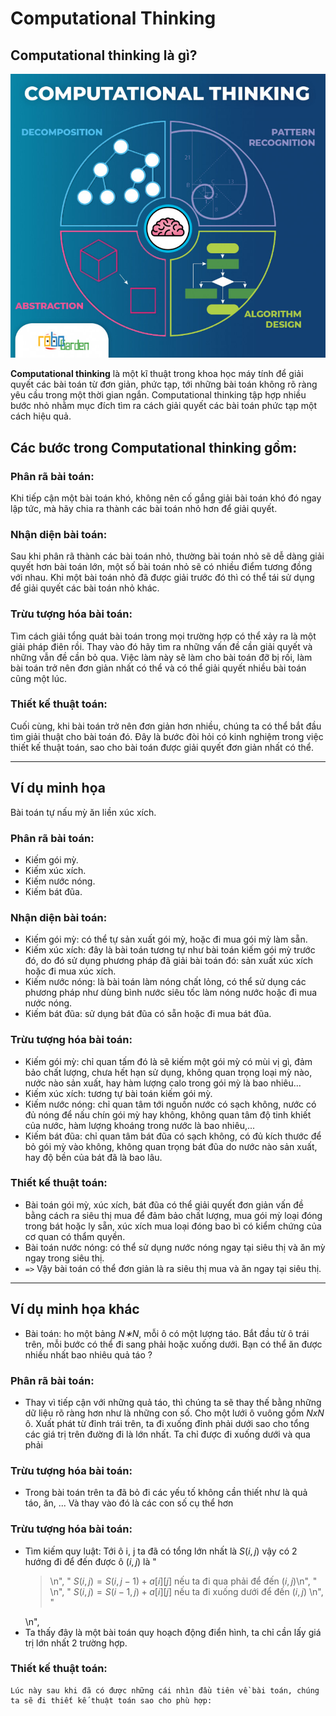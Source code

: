 # **Computational Thinking**

## **Computational thinking là gì?**

![Figure 1: A first look of Computer Thinking](figure-computational-thinking.jpg)

**Computational thinking** là một kĩ thuật trong khoa học máy tính để giải quyết các bài toán từ đơn giản, phức tạp, tới những bài toán không rõ ràng yêu cầu trong một thời gian ngắn. Computational thinking tập hợp nhiều bước nhỏ nhằm mục đích tìm ra cách giải quyết các bài toán phức tạp một cách hiệu quả.

## **Các bước trong Computational thinking gồm:**

### **Phân rã bài toán:**
Khi tiếp cận một bài toán khó, không nên cố gắng giải bài toán khó đó ngay lập tức, mà hãy chia ra thành các bài toán nhỏ hơn để giải quyết.

### **Nhận diện bài toán:**
Sau khi phân rã thành các bài toán nhỏ, thường bài toán nhỏ sẽ dễ dàng giải quyết hơn bài toán lớn, một số bài toán nhỏ sẽ có nhiều điểm tương đồng với nhau. Khi một bài toán nhỏ đã được giải trước đó thì có thể tái sử dụng để giải quyết các bài toán nhỏ khác.

### **Trừu tượng hóa bài toán:**
Tìm cách giải tổng quát bài toán trong mọi trường hợp có thể xảy ra là một giải pháp điên rồi. Thay vào đó hãy tìm ra những vấn đề cần giải quyết và những vẫn đề cần bỏ qua. Việc làm này sẽ làm cho bài toán đỡ bị rối, làm bài toán trở nên đơn giản nhất có thể và có thể giải quyết nhiều bài toán cũng một lúc.

### **Thiết kế thuật toán:**
Cuối cùng, khi bài toán trở nên đơn giản hơn nhiều, chúng ta có thể bắt đầu tìm giải thuật cho bài toán đó. Đây là bước đòi hỏi có kinh nghiệm trong việc thiết kế thuật toán, sao cho bài toán được giải quyết đơn giản nhất có thể.

---
## **Ví dụ minh họa**
Bài toán tự nấu mỳ ăn liền xúc xích.
### **Phân rã bài toán:**
- Kiếm gói mỳ.
- Kiếm xúc xích.
- Kiếm nước nóng.
- Kiếm bát đũa.
### **Nhận diện bài toán:**
- Kiếm gói mỳ: có thể tự sản xuất gói mỳ, hoặc đi mua gói mỳ làm sẵn.
- Kiếm xúc xích: đây là bài toán tương tự như bài toán kiếm gói mỳ trước đó, do đó sử dụng phương pháp đã giải bài toán đó: sản xuất xúc xích hoặc đi mua xúc xích.
- Kiếm nước nóng: là bài toán làm nóng chất lỏng, có thể sử dụng các phương pháp như dùng bình nước siêu tốc làm nóng nước hoặc đi mua nước nóng.
- Kiếm bát đũa: sử dụng bát đũa có sẵn hoặc đi mua bát đũa.
### **Trừu tượng hóa bài toán:**
- Kiếm gói mỳ: chỉ quan tấm đó là sẽ kiếm một gói mỳ có mùi vị gì, đảm bảo chất lượng, chưa hết hạn sử dụng, không quan trọng loại mỳ nào, nước nào sản xuất, hay hàm lượng calo trong gói mỳ là bao nhiêu...
- Kiếm xúc xích: tương tự bài toán kiếm gói mỳ.
- Kiếm nước nóng: chỉ quan tâm tới nguồn nước có sạch không, nước có đủ nóng để nấu chín gói mỳ hay không, không quan tâm độ tinh khiết của nước, hàm lượng khoáng trong nước là bao nhiêu,...
- Kiếm bát đũa: chỉ quan tâm bát đũa có sạch không, có đủ kích thước để bỏ gói mỳ vào không, không quan trọng bát đũa do nước nào sản xuất, hay độ bền của bát đã là bao lâu.
### **Thiết kế thuật toán:**
- Bài toán gói mỳ, xúc xích, bát đũa có thể giải quyết đơn giản vấn đề bằng cách ra siêu thị mua để đảm bảo chất lượng, mua gói mỳ loại đóng trong bát hoặc ly sẵn, xúc xích mua loại đóng bao bì có kiểm chứng của cơ quan có thẩm quyền.
- Bài toán nước nóng: có thể sử dụng nước nóng ngay tại siêu thị và ăn mỳ ngay trong siêu thị.
- `=>` Vậy bài toán có thể đơn giản là ra siêu thị mua và ăn ngay tại siêu thị. 

---
## **Ví dụ minh họa khác**
- Bài toán: ho một bảng <i>N∗N</i>, mỗi ô có một lượng táo. Bắt đầu từ ô trái trên, mỗi bước có thể đi sang phải hoặc xuống dưới. Bạn có thể ăn được nhiều nhất bao nhiêu quả táo ?
### **Phân rã bài toán:**
- Thay vì tiếp cận với những quả táo, thì chúng ta sẽ thay thế bằng những dữ liệu rõ ràng hơn như là những con số. Cho một lưới ô vuông gồm $N x N$ ô. Xuất phát từ đỉnh trái trên, ta đi xuống đỉnh phải dưới sao cho tổng các giá trị trên đường đi là lớn nhất. Ta chỉ được đi xuống dưới và qua phải
### **Trừu tượng hóa bài toán:**
- Trong bài toán trên ta đã bỏ đi các yếu tố không cần thiết như là quả táo, ăn, ... Và thay vào đó là các con số cụ thể hơn
### **Trừu tượng hóa bài toán:**
- Tìm kiếm quy luật: Tới ô i, j ta đã có tổng lớn nhất là $S(i,j)$ vậy có 2 hướng đi để đến được ô $(i, j)$ là
    "<blockquote>\n",
    "    $S(i, j) = S(i, j-1) + a[i][j]$ nếu ta đi qua phải để đến $(i, j)$\n",
    "    <br>\n",
    "    $S(i, j) = S(i-1, j) + a[i][j]$ nếu ta đi xuống dưới để đến $(i, j)$ \n",
    "</blockquote>\n",
- Ta thấy đây là một bài toán quy hoạch động điển hình, ta chỉ cần lấy giá trị lớn nhất 2 trường hợp. 
### **Thiết kế thuật toán:**
    Lúc này sau khi đã có được những cái nhìn đầu tiên về bài toán, chúng ta sẽ đi thiết kế thuật toán sao cho phù hợp:



